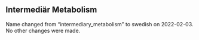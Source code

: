 ## Intermediär Metabolism
Name changed from “intermediary_metabolism” to swedish on 2022-02-03. No other changes were made.
